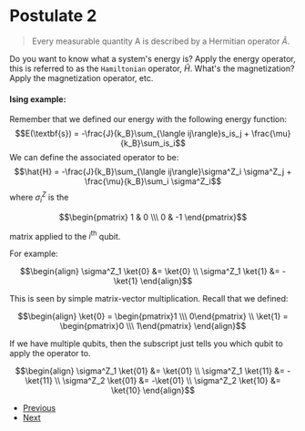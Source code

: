 # Postulate 2

>Every measurable quantity A is described by a Hermitian operator $\hat{A}$. 

Do you want to know what a system's energy is? Apply the energy operator, this is referred to as the `Hamiltonian` operator, $\hat{H}$. What's the magnetization? Apply the magnetization operator, etc. 

#### Ising example: 

Remember that we defined our energy with the following energy function:
$$E(\textbf{s}) = -\frac{J}{k_B}\sum_{\langle ij\rangle}s_is_j + \frac{\mu}{k_B}\sum_is_i$$
We can define the associated operator to be: 
$$\hat{H} = -\frac{J}{k_B}\sum_{\langle ij\rangle}\sigma^Z_i \sigma^Z_j + \frac{\mu}{k_B}\sum_i \sigma^Z_i$$
where $\sigma^Z_i$ is the 

$$\begin{pmatrix} 1 & 0 \\\ 0 & -1 \end{pmatrix}$$ 

matrix applied to the $i^\text{th}$ qubit.

For example:

$$\begin{align}
\sigma^Z_1 \ket{0} &= \ket{0} \\
\sigma^Z_1 \ket{1} &= -\ket{1} 
\end{align}$$

This is seen by simple matrix-vector multiplication. Recall that we defined:

$$\begin{align}
\ket{0} = \begin{pmatrix}1 \\\ 0\end{pmatrix} \\
\ket{1} = \begin{pmatrix}0 \\\ 1\end{pmatrix}
\end{align}$$

If we have multiple qubits, then the subscript just tells you which qubit to apply the operator to. 

$$\begin{align}
\sigma^Z_1 \ket{01} &= \ket{01} \\
\sigma^Z_1 \ket{11} &= -\ket{11} \\
\sigma^Z_2 \ket{01} &= -\ket{01} \\
\sigma^Z_2 \ket{10} &= \ket{10} 
\end{align}$$

- [Previous](<Postulate 1.md>)
- [Next](<Postulate 3.md>)

